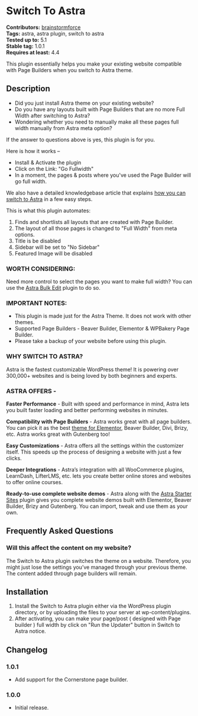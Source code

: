 # Switch To Astra #
**Contributors:** [brainstormforce](https://profiles.wordpress.org/brainstormforce)  
**Tags:** astra, astra plugin, switch to astra  
**Tested up to:** 5.1  
**Stable tag:** 1.0.1  
**Requires at least:** 4.4  

This plugin essentially helps you make your existing website compatible with Page Builders when you switch to Astra theme.

## Description ##

- Did you just install Astra theme on your existing website? 
- Do you have any layouts built with Page Builders that are no more Full Width after switching to Astra?
- Wondering whether you need to manually make all these pages full width manually from Astra meta option? 

If the answer to questions above is yes, this plugin is for you. 

Here is how it works –

- Install & Activate the plugin
- Click on the Link: "Go Fullwidth"
- In a moment, the pages & posts where you've used the Page Builder will go full width.

We also have a detailed knowledgebase article that explains <a href="https://wpastra.com/docs/switch-to-astra?utm_source=wp-repo&utm_medium=astra_desc&utm_campaign=switch_to_astra">how you can switch to Astra</a> in a few easy steps.

This is what this plugin automates:

1. Finds and shortlists all layouts that are created with Page Builder.
2. The layout of all those pages is changed to "Full Width" from meta options.
3. Title is be disabled
4. Sidebar will be set to "No Sidebar"
5. Featured Image will be disabled

### WORTH CONSIDERING: ###

Need more control to select the pages you want to make full width? You can use the <a href="https://wordpress.org/plugins/astra-bulk-edit/">Astra Bulk Edit</a> plugin to do so.

### IMPORTANT NOTES: ###

- This plugin is made just for the Astra Theme. It does not work with other themes.
- Supported Page Builders - Beaver Builder, Elementor & WPBakery Page Builder.
- Please take a backup of your website before using this plugin.

### WHY SWITCH TO ASTRA? ###

Astra is the fastest customizable WordPress theme! It is powering over 300,000+ websites and is being loved by both beginners and experts.

### ASTRA OFFERS - ###

**Faster Performance** - Built with speed and performance in mind, Astra lets you built faster loading and better performing websites in minutes.

**Compatibility with Page Builders** - Astra works great with all page builders. You can pick it as the best <a href="https://wpastra.com/theme-for-elementor/?utm_source=wp-repo&utm_medium=astra_desc&utm_campaign=switch_to_astra">theme for Elementor</a>, Beaver Builder, Divi, Brizy, etc. Astra works great with Gutenberg too!

**Easy Customizations** - Astra offers all the settings within the customizer itself. This speeds up the process of designing a website with just a few clicks.

**Deeper Integrations** - Astra’s integration with all WooCommerce plugins, LearnDash, LifterLMS, etc. lets you create better online stores and websites to offer online courses.

**Ready-to-use complete website demos** - Astra along with the <a href="https://wordpress.org/plugins/astra-sites/">Astra Starter Sites</a> plugin gives you complete website demos built with Elementor, Beaver Builder, Brizy and Gutenberg. You can import, tweak and use them as your own.

## Frequently Asked Questions ##

### Will this affect the content on my website? ###

The Switch to Astra plugin switches the theme on a website. Therefore, you might just lose the settings you’ve managed through your previous theme. The content added through page builders will remain.

## Installation ##

1. Install the Switch to Astra plugin either via the WordPress plugin directory, or by uploading the files to your server at wp-content/plugins.
2. After activating, you can make your page/post ( designed with Page builder ) full width by click on "Run the Updater" button in Switch to Astra notice.

## Changelog ##
### 1.0.1 ###
* Add support for the Cornerstone page builder.

### 1.0.0 ###
* Initial release.
